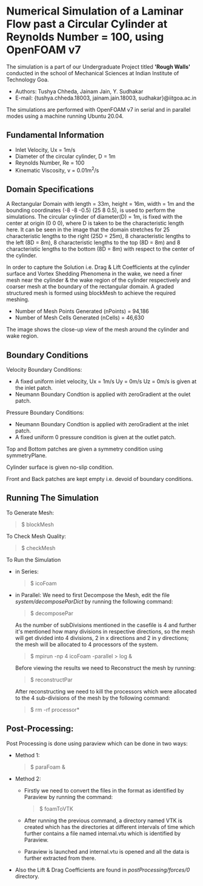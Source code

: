 # Numerical Simulation of a Laminar Flow past a Circular Cylinder at Reynolds Number = 100, using OpenFOAM v7 
The simulation is a part of our Undergraduate Project titled **'Rough Walls'** conducted in the school of Mechanical Sciences at Indian Institute of Technology Goa.
- Authors: Tushya Chheda, Jainam Jain, Y. Sudhakar
- E-mail: {tushya.chheda.18003, jainam.jain.18003, sudhakar}@iitgoa.ac.in

The simulations are performed with OpenFOAM v7 in serial and in parallel modes using a machine running Ubuntu 20.04.

## Fundamental Information
- Inlet Velocity, Ux = 1m/s
- Diameter of the circular cylinder, D = 1m
- Reynolds Number, Re = 100
- Kinematic Viscosity, v = 0.01m<sup>2</sup>/s

## Domain Specifications
A Rectangular Domain with length = 33m, height = 16m, width = 1m and the bounding coordinates (-8 -8 -0.5) (25 8 0.5), is used to perform the simulations. The  circular cylinder of diameter(D) = 1m, is fixed with the center at origin (0 0 0), where D is taken to be the characteristic length here. It can be seen in the image that the domain stretches for 25 characteristic lengths to the right (25D = 25m), 8 characteristic lengths to the left (8D = 8m), 8 characteristic lengths to the top (8D = 8m) and 8 characteristic lengths to the bottom (8D = 8m) with respect to the center of the cylinder.

In order to capture the Solution i.e. Drag & Lift Coefficients at the cylinder surface and Vortex Shedding Phenomena in the wake, we need a finer mesh near the cylinder & the wake region of the cylinder respectively and coarser mesh at the boundary of the rectangular domain. A graded structured mesh is formed using blockMesh to achieve the required meshing.
- Number of Mesh Points Generated (nPoints) = 94,186
- Number of Mesh Cells Generated (nCells) = 46,630

The image shows the close-up view of the mesh around the cylinder and wake region.

## Boundary Conditions
Velocity Boundary Conditions: 
- A fixed uniform inlet velocity, Ux = 1m/s Uy = 0m/s Uz = 0m/s is given at the inlet patch.
- Neumann Boundary Condtion is applied with zeroGradient at the oulet patch.

Pressure Boundary Conditions:
- Neumann Boundary Condtion is applied with zeroGradient at the inlet patch.
- A fixed uniform 0 pressure condition is given at the outlet patch.

Top and Bottom patches are given a symmetry condition using symmetryPlane.

Cylinder surface is given no-slip condition.

Front and Back patches are kept empty i.e. devoid of boundary conditions.

## Running The Simulation
To Generate Mesh:
>$ blockMesh

To Check Mesh Quality:
>$ checkMesh

To Run the Simulation 
- in Series:
    >$ icoFoam
- in Parallel: 
    We need to first Decompose the Mesh, edit the file *system/decomposeParDict* by running the following command:
    >$ decomposePar
    
    As the number of subDivisions mentioned in the casefile is 4 and further it's mentioned how many divisions in respective directions, so the mesh will get     divided into 4 divisions, 2 in x directions and 2 in y directions; the mesh will be allocated to 4 processors of the system.
    >$ mpirun -np 4 icoFoam -parallel > log &
    
    Before viewing the results we need to Reconstruct the mesh by running:
    >$ reconstructPar
    
    After reconstructing we need to kill the processors which were allocated to the 4 sub-divisions of the mesh by the following command:
    >$ rm -rf processor*
    
## Post-Processing:
Post Processing is done using paraview which can be done in two ways:
- Method 1:
    >$ paraFoam &
    
- Method 2:
    - Firstly we need to convert the files in the format as identified by Paraview by running the command:
        >$ foamToVTK
        
    - After running the previous command, a directory named VTK is created which has the directories at different intervals of time which further contains a file named internal.vtu which is identified by Paraview.
    - Paraview is launched and internal.vtu is opened and all the data is further extracted from there.
- Also the Lift & Drag Coefficients are found in *postProcessing/forces/0* directory.
